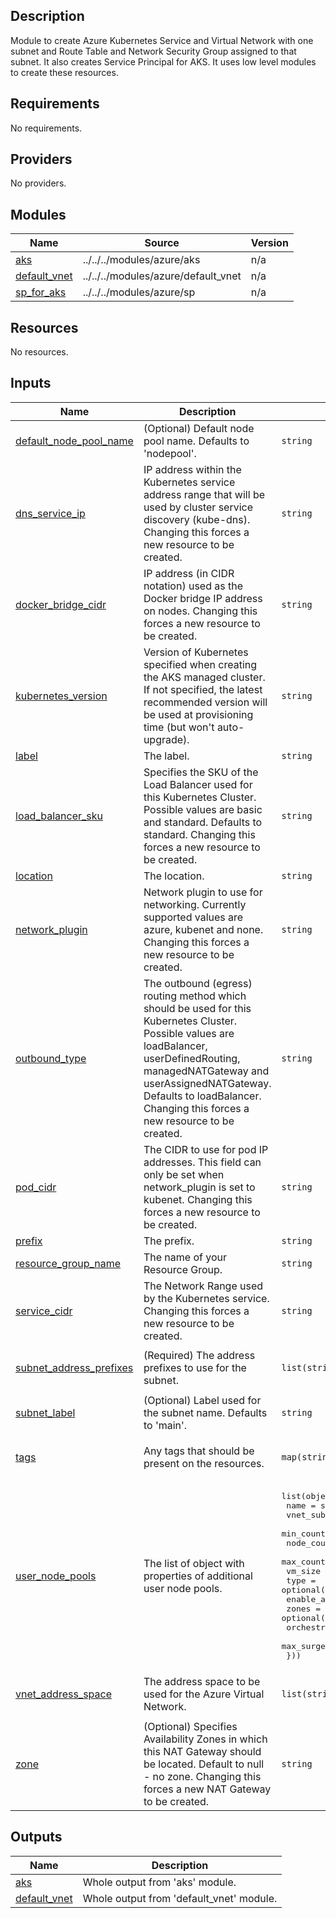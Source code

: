 ## Description

Module to create Azure Kubernetes Service and Virtual Network with one subnet and Route Table and Network Security Group assigned to that subnet. It also creates Service Principal for AKS. It uses low level modules to create these resources.

## Requirements

No requirements.

## Providers

No providers.

## Modules

| Name | Source | Version |
|------|--------|---------|
| <a name="module_aks"></a> [aks](#module\_aks) | ../../../modules/azure/aks | n/a |
| <a name="module_default_vnet"></a> [default\_vnet](#module\_default\_vnet) | ../../../modules/azure/default_vnet | n/a |
| <a name="module_sp_for_aks"></a> [sp\_for\_aks](#module\_sp\_for\_aks) | ../../../modules/azure/sp | n/a |

## Resources

No resources.

## Inputs

| Name | Description | Type | Default | Required |
|------|-------------|------|---------|:--------:|
| <a name="input_default_node_pool_name"></a> [default\_node\_pool\_name](#input\_default\_node\_pool\_name) | (Optional) Default node pool name. Defaults to 'nodepool'. | `string` | `"nodepool"` | no |
| <a name="input_dns_service_ip"></a> [dns\_service\_ip](#input\_dns\_service\_ip) | IP address within the Kubernetes service address range that will be used by cluster service discovery (kube-dns). Changing this forces a new resource to be created. | `string` | `"10.0.0.10"` | no |
| <a name="input_docker_bridge_cidr"></a> [docker\_bridge\_cidr](#input\_docker\_bridge\_cidr) | IP address (in CIDR notation) used as the Docker bridge IP address on nodes. Changing this forces a new resource to be created. | `string` | `"172.17.0.1/16"` | no |
| <a name="input_kubernetes_version"></a> [kubernetes\_version](#input\_kubernetes\_version) | Version of Kubernetes specified when creating the AKS managed cluster. If not specified, the latest recommended version will be used at provisioning time (but won't auto-upgrade). | `string` | `"1.24.9"` | no |
| <a name="input_label"></a> [label](#input\_label) | The label. | `string` | n/a | yes |
| <a name="input_load_balancer_sku"></a> [load\_balancer\_sku](#input\_load\_balancer\_sku) | Specifies the SKU of the Load Balancer used for this Kubernetes Cluster. Possible values are basic and standard. Defaults to standard. Changing this forces a new resource to be created. | `string` | `"standard"` | no |
| <a name="input_location"></a> [location](#input\_location) | The location. | `string` | n/a | yes |
| <a name="input_network_plugin"></a> [network\_plugin](#input\_network\_plugin) | Network plugin to use for networking. Currently supported values are azure, kubenet and none. Changing this forces a new resource to be created. | `string` | `"kubenet"` | no |
| <a name="input_outbound_type"></a> [outbound\_type](#input\_outbound\_type) | The outbound (egress) routing method which should be used for this Kubernetes Cluster. Possible values are loadBalancer, userDefinedRouting, managedNATGateway and userAssignedNATGateway. Defaults to loadBalancer. Changing this forces a new resource to be created. | `string` | `"loadBalancer"` | no |
| <a name="input_pod_cidr"></a> [pod\_cidr](#input\_pod\_cidr) | The CIDR to use for pod IP addresses. This field can only be set when network\_plugin is set to kubenet. Changing this forces a new resource to be created. | `string` | `"10.244.0.0/16"` | no |
| <a name="input_prefix"></a> [prefix](#input\_prefix) | The prefix. | `string` | n/a | yes |
| <a name="input_resource_group_name"></a> [resource\_group\_name](#input\_resource\_group\_name) | The name of your Resource Group. | `string` | n/a | yes |
| <a name="input_service_cidr"></a> [service\_cidr](#input\_service\_cidr) | The Network Range used by the Kubernetes service. Changing this forces a new resource to be created. | `string` | `"10.0.0.0/16"` | no |
| <a name="input_subnet_address_prefixes"></a> [subnet\_address\_prefixes](#input\_subnet\_address\_prefixes) | (Required) The address prefixes to use for the subnet. | `list(string)` | <pre>[<br>  "10.1.1.0/24"<br>]</pre> | no |
| <a name="input_subnet_label"></a> [subnet\_label](#input\_subnet\_label) | (Optional) Label used for the subnet name. Defaults to 'main'. | `string` | `"main"` | no |
| <a name="input_tags"></a> [tags](#input\_tags) | Any tags that should be present on the resources. | `map(string)` | <pre>{<br>  "tfTest": true<br>}</pre> | no |
| <a name="input_user_node_pools"></a> [user\_node\_pools](#input\_user\_node\_pools) | The list of object with properties of additional user node pools. | <pre>list(object({<br>    name                 = string<br>    vnet_subnet_id       = string<br>    min_count            = optional(number)<br>    node_count           = optional(number)<br>    max_count            = optional(number)<br>    vm_size              = optional(string)<br>    type                 = optional(string)<br>    enable_auto_scaling  = optional(bool)<br>    zones                = optional(list(string))<br>    orchestrator_version = optional(string)<br>    max_surge_on_upgrade = optional(string)<br>  }))</pre> | `[]` | no |
| <a name="input_vnet_address_space"></a> [vnet\_address\_space](#input\_vnet\_address\_space) | The address space to be used for the Azure Virtual Network. | `list(string)` | <pre>[<br>  "10.1.0.0/16"<br>]</pre> | no |
| <a name="input_zone"></a> [zone](#input\_zone) | (Optional) Specifies Availability Zones in which this NAT Gateway should be located. Default to null - no zone. Changing this forces a new NAT Gateway to be created. | `string` | `null` | no |

## Outputs

| Name | Description |
|------|-------------|
| <a name="output_aks"></a> [aks](#output\_aks) | Whole output from 'aks' module. |
| <a name="output_default_vnet"></a> [default\_vnet](#output\_default\_vnet) | Whole output from 'default\_vnet' module. |
